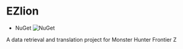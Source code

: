 # EZlion

- NuGet ![NuGet](https://img.shields.io/nuget/dt/EZlion)

A data retrieval and translation project for Monster Hunter Frontier Z
